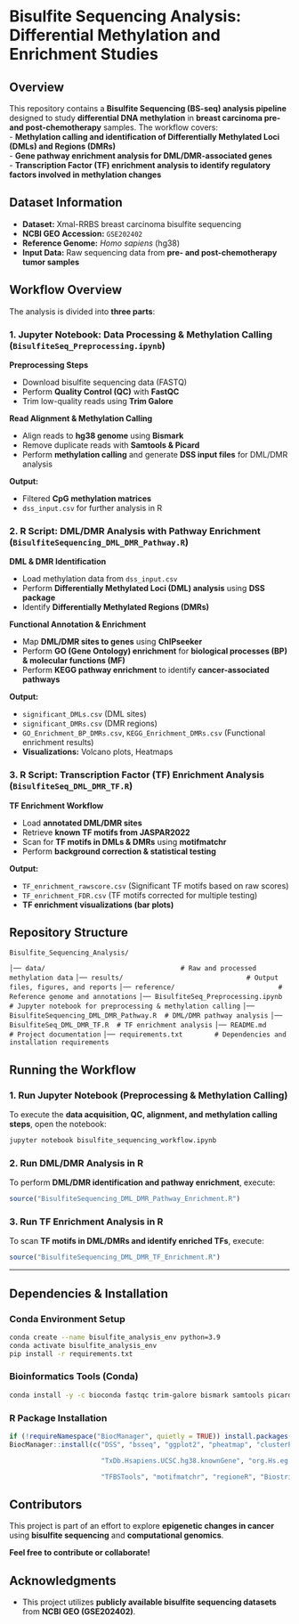 # **Bisulfite Sequencing Analysis: Differential Methylation and Enrichment Studies**

## **Overview**

This repository contains a **Bisulfite Sequencing (BS-seq) analysis pipeline** designed to study **differential DNA methylation** in **breast carcinoma pre- and post-chemotherapy** samples. The workflow covers:  
\- **Methylation calling and identification of Differentially Methylated Loci (DMLs) and Regions (DMRs)**  
\- **Gene pathway enrichment analysis for DML/DMR-associated genes**  
\- **Transcription Factor (TF) enrichment analysis to identify regulatory factors involved in methylation changes**

## **Dataset Information**

* **Dataset:** Xmal-RRBS breast carcinoma bisulfite sequencing  
* **NCBI GEO Accession:** `GSE202402`  
* **Reference Genome:** *Homo sapiens* (hg38)  
* **Input Data:** Raw sequencing data from **pre- and post-chemotherapy tumor samples**


## **Workflow Overview**

The analysis is divided into **three parts**:

### **1. Jupyter Notebook: Data Processing & Methylation Calling (`BisulfiteSeq_Preprocessing.ipynb`)**

**Preprocessing Steps**

* Download bisulfite sequencing data (FASTQ)  
* Perform **Quality Control (QC)** with **FastQC**  
* Trim low-quality reads using **Trim Galore**

**Read Alignment & Methylation Calling**

* Align reads to **hg38 genome** using **Bismark**  
* Remove duplicate reads with **Samtools & Picard**  
* Perform **methylation calling** and generate **DSS input files** for DML/DMR analysis

**Output:**

* Filtered **CpG methylation matrices**  
* `dss_input.csv` for further analysis in R


### **2. R Script: DML/DMR Analysis with Pathway Enrichment (`BisulfiteSequencing_DML_DMR_Pathway.R`)**

**DML & DMR Identification**

* Load methylation data from `dss_input.csv`  
* Perform **Differentially Methylated Loci (DML) analysis** using **DSS package**  
* Identify **Differentially Methylated Regions (DMRs)**

**Functional Annotation & Enrichment**

* Map **DML/DMR sites to genes** using **ChIPseeker**  
* Perform **GO (Gene Ontology) enrichment** for **biological processes (BP) & molecular functions (MF)**  
* Perform **KEGG pathway enrichment** to identify **cancer-associated pathways**

**Output:**

* `significant_DMLs.csv` (DML sites)  
* `significant_DMRs.csv` (DMR regions)  
* `GO_Enrichment_BP_DMRs.csv`, `KEGG_Enrichment_DMRs.csv` (Functional enrichment results)  
* **Visualizations:** Volcano plots, Heatmaps


### **3. R Script: Transcription Factor (TF) Enrichment Analysis (`BisulfiteSeq_DML_DMR_TF.R`)**

**TF Enrichment Workflow**

* Load **annotated DML/DMR sites**  
* Retrieve **known TF motifs from JASPAR2022**  
* Scan for **TF motifs in DMLs & DMRs** using **motifmatchr**  
* Perform **background correction & statistical testing**

**Output:**

* `TF_enrichment_rawscore.csv` (Significant TF motifs based on raw scores)  
* `TF_enrichment_FDR.csv` (TF motifs corrected for multiple testing)  
* **TF enrichment visualizations (bar plots)**


## **Repository Structure**

`Bisulfite_Sequencing_Analysis/`

`│── data/                                  # Raw and processed methylation data`
`│── results/                               # Output files, figures, and reports`
`│── reference/                			 # Reference genome and annotations`
`│── BisulfiteSeq_Preprocessing.ipynb    # Jupyter notebook for preprocessing & methylation calling`
`│── BisulfiteSequencing_DML_DMR_Pathway.R  # DML/DMR pathway analysis`
`│── BisulfiteSeq_DML_DMR_TF.R  # TF enrichment analysis`
`│── README.md               # Project documentation`
`│── requirements.txt        # Dependencies and installation requirements`


## **Running the Workflow**

### **1. Run Jupyter Notebook (Preprocessing & Methylation Calling)**

To execute the **data acquisition, QC, alignment, and methylation calling steps**, open the notebook:

```bash
jupyter notebook bisulfite_sequencing_workflow.ipynb
```

### **2. Run DML/DMR Analysis in R**

To perform **DML/DMR identification and pathway enrichment**, execute:

``` r
source("BisulfiteSequencing_DML_DMR_Pathway_Enrichment.R")
```

### **3. Run TF Enrichment Analysis in R**

To scan **TF motifs in DML/DMRs and identify enriched TFs**, execute:

``` r
source("BisulfiteSequencing_DML_DMR_TF_Enrichment.R")
```

---

## **Dependencies & Installation**

### **Conda Environment Setup**

``` bash
conda create --name bisulfite_analysis_env python=3.9
conda activate bisulfite_analysis_env
pip install -r requirements.txt
```

### **Bioinformatics Tools (Conda)**

```bash
conda install -y -c bioconda fastqc trim-galore bismark samtools picard
```

### **R Package Installation**

``` r
if (!requireNamespace("BiocManager", quietly = TRUE)) install.packages("BiocManager")
BiocManager::install(c("DSS", "bsseq", "ggplot2", "pheatmap", "clusterProfiler", "ChIPseeker",

                       "TxDb.Hsapiens.UCSC.hg38.knownGene", "org.Hs.eg.db", "JASPAR2022", 

                       "TFBSTools", "motifmatchr", "regioneR", "Biostrings"))
```

## **Contributors**

This project is part of an effort to explore **epigenetic changes in cancer** using **bisulfite sequencing** and **computational genomics**.

**Feel free to contribute or collaborate\!**


## **Acknowledgments**

* This project utilizes **publicly available bisulfite sequencing datasets** from **NCBI GEO (GSE202402)**.

